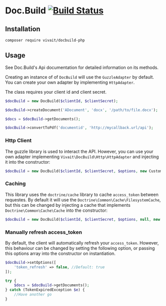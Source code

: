 # Doc.Build [![Build Status](https://travis-ci.org/vivait/docbuild-php.svg)](https://travis-ci.org/vivait/docbuild-php)

## Installation

```
composer require vivait/docbuild-php
```

## Usage

See Doc.Build's Api documentation for detailed information on its methods.

Creating an instance of of `DocBuild` will use the `GuzzleAdapter` by default.
You can create your own adapter by implementing `HttpAdapter`.

The class requires your client id and client secret.

```php
$docBuild = new DocBuild($clientId, $clientSecret);

$docBuild->createDocument('ADocument', 'docx', '/path/to/file.docx');

$docs = $docBuild->getDocuments();

$docBuild->convertToPdf('documentid', 'http://mycallback.url/api');

```

### Http Client
The guzzle library is used to interact the API. However, you can use your own
adapter implementing `Vivait\DocBuild\Http\HttpAdapter` and injecting it into
the constructor:

```php
$docBuild = new DocBuild($clientId, $clientSecret, $options, new CustomHttpAdapter());
```

### Caching
This library uses the `doctrine/cache` library to cache `access_token` between
requestes. By default it will use the `Doctrine\Common\Cache\FilesystemCache`,
but this can be changed by injecting a cache that implements
`Doctrine\Common\Cache\Cache` into the constructor:

```php
$docBuild = new DocBuild($clientId, $clientSecret, $options, null, new ArrayCache());
```

### Manually refresh access_token
By default, the client will automatically refresh your `access_token`. However,
this behaviour can be changed by setting the following option, or passing this
options array into the constructor on instantiation.

```php
$docBuild->setOptions([
	'token_refresh' => false, //Default: true
]);

try {
	$docs = $docBuild->getDocuments();
} catch (TokenExpiredException $e) {
	//Have another go
}
```

